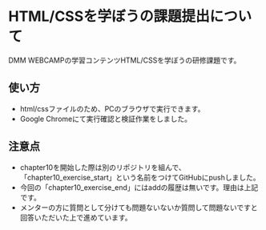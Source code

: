 # HTML/CSSを学ぼうの課題提出について
DMM WEBCAMPの学習コンテンツHTML/CSSを学ぼうの研修課題です。

## 使い方
* html/cssファイルのため、PCのブラウザで実行できます。
* Google Chromeにて実行確認と検証作業をしました。

## 注意点
* chapter10を開始した際は別のリポジトリを組んで、「chapter10_exercise_start」という名前をつけてGitHubにpushしました。
* 今回の「chapter10_exercise_end」にはaddの履歴は無いです。理由は上記です。
* メンターの方に質問として分けても問題ないないか質問して問題ないですと回答いただいた上で進めています。
